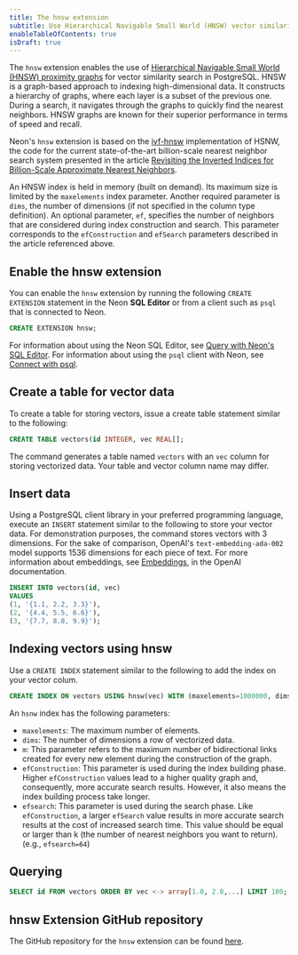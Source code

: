 ```yaml
---
title: The hnsw extension
subtitle: Use Hierarchical Navigable Small World (HNSW) vector similarity search in PostgreSQL 
enableTableOfContents: true
isDraft: true
---
```


The `hnsw` extension enables the use of [Hierarchical Navigable Small World (HNSW) proximity graphs](https://arxiv.org/abs/1603.09320) for vector similarity search in PostgreSQL. HNSW is a graph-based approach to indexing high-dimensional data. It constructs a hierarchy of graphs, where each layer is a subset of the previous one. During a search, it navigates through the graphs to quickly find the nearest neighbors. HNSW graphs are known for their superior performance in terms of speed and recall.

Neon's `hnsw` extension is based on the [ivf-hnsw](https://github.com/dbaranchuk/ivf-hnsw.git) implementation of HSNW, the code for the current state-of-the-art billion-scale nearest neighbor search system presented in the article [Revisiting the Inverted Indices for Billion-Scale Approximate Nearest Neighbors](https://openaccess.thecvf.com/content_ECCV_2018/html/Dmitry_Baranchuk_Revisiting_the_Inverted_ECCV_2018_paper.html).

An HNSW index is held in memory (built on demand). Its maximum size is limited by the `maxelements` index parameter. Another required parameter is `dims`, the number of dimensions (if not specified in the column type definition). An optional parameter, `ef`, specifies the number of neighbors that are considered during index construction and search. This parameter corresponds to the `efConstruction` and `efSearch` parameters described in the article referenced above.

## Enable the hnsw extension

You can enable the `hnsw` extension by running the following `CREATE EXTENSION` statement in the Neon **SQL Editor** or from a client such as `psql` that is connected to Neon.

```sql
CREATE EXTENSION hnsw;
```

For information about using the Neon SQL Editor, see [Query with Neon's SQL Editor](../get-started-with-neon/query-with-neon-sql-editor). For information about using the `psql` client with Neon, see [Connect with psql](../connect/query-with-psql-editor).

## Create a table for vector data

To create a table for storing vectors, issue a create table statement similar to the following:

```sql
CREATE TABLE vectors(id INTEGER, vec REAL[];
```

The command generates a table named `vectors` with an `vec` column for storing vectorized data. Your table and vector column name may differ.

## Insert data

Using a PostgreSQL client library in your preferred programming language, execute an `INSERT` statement similar to the following to store your vector data. For demonstration purposes, the command stores vectors with 3 dimensions. For the sake of comparison, OpenAI's `text-embedding-ada-002` model supports 1536 dimensions for each piece of text. For more information about embeddings, see [Embeddings](https://platform.openai.com/docs/guides/embeddings/what-are-embeddings), in the OpenAI documentation.

```sql
INSERT INTO vectors(id, vec) 
VALUES 
(1, '{1.1, 2.2, 3.3}'),
(2, '{4.4, 5.5, 6.6}'),
(3, '{7.7, 8.8, 9.9}');
```

## Indexing vectors using hnsw

Use a `CREATE INDEX` statement similar to the following to add the index on your vector colum.

```sql
CREATE INDEX ON vectors USING hnsw(vec) WITH (maxelements=1000000, dims=3, m=32);
```

An `hsnw` index has the following parameters:

- `maxelements`: The maximum number of elements.
- `dims`: The number of dimensions a row of vectorized data.
- `m`: This parameter refers to the maximum number of bidirectional links created for every new element during the construction of the graph.
- `efConstruction`: This parameter is used during the index building phase. Higher `efConstruction` values lead to a higher quality graph and, consequently, more accurate search results. However, it also means the index building process take longer.
- `efsearch`: This parameter is used during the search phase. Like `efConstruction`, a larger `efSearch` value results in more accurate search results at the cost of increased search time. This value should be equal or larger than k (the number of nearest neighbors you want to return). (e.g., `efsearch=64`)

## Querying

```sql
SELECT id FROM vectors ORDER BY vec <-> array[1.0, 2.0,...] LIMIT 100;
```

## hnsw Extension GitHub repository

The GitHub repository for the `hnsw` extension can be found [here](https://github.com/knizhnik/hnsw).
